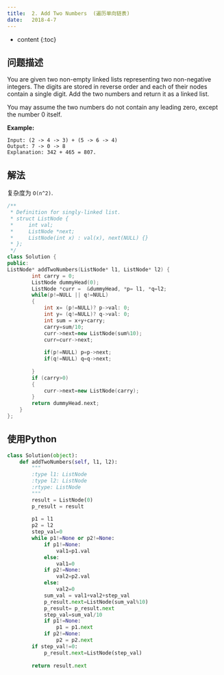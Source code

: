 ```yaml
---
title:  2. Add Two Numbers  (遍历单向链表)
date:   2018-4-7
---
```



* content
{:toc}


##  问题描述
You are given two non-empty linked lists representing two non-negative integers. The digits are stored in reverse order and each of their nodes contain a single digit. Add the two numbers and return it as a linked list.

You may assume the two numbers do not contain any leading zero, except the number 0 itself.

__Example:__
```
Input: (2 -> 4 -> 3) + (5 -> 6 -> 4)
Output: 7 -> 0 -> 8
Explanation: 342 + 465 = 807.
```
## 解法
复杂度为 `O(n^2)`.

```cpp
/**
 * Definition for singly-linked list.
 * struct ListNode {
 *     int val;
 *     ListNode *next;
 *     ListNode(int x) : val(x), next(NULL) {}
 * };
 */
class Solution {
public:
ListNode* addTwoNumbers(ListNode* l1, ListNode* l2) {
        int carry = 0;
        ListNode dummyHead(0);
        ListNode *curr =  &dummyHead, *p= l1, *q=l2; 
        while(p!=NULL || q!=NULL)
        {
            int x= (p!=NULL)? p->val: 0;
            int y= (q!=NULL)? q->val: 0;
            int sum = x+y+carry;
            carry=sum/10;
            curr->next=new ListNode(sum%10);
            curr=curr->next;
            
            if(p!=NULL) p=p->next;            
            if(q!=NULL) q=q->next;   
          
        }
        if (carry>0)
        {
            curr->next=new ListNode(carry);
        }
        return dummyHead.next;
    }
};
```

## 使用Python
```py
class Solution(object):
    def addTwoNumbers(self, l1, l2):
        """
        :type l1: ListNode
        :type l2: ListNode
        :rtype: ListNode
        """
        result = ListNode(0)
        p_result = result
        
        p1 = l1 
        p2 = l2
        step_val=0
        while p1!=None or p2!=None:             
            if p1!=None:
                val1=p1.val
            else:
                val1=0
            if p2!=None:
                val2=p2.val
            else:
                val2=0
            sum_val = val1+val2+step_val            
            p_result.next=ListNode(sum_val%10) 
            p_result= p_result.next
            step_val=sum_val/10 
            if p1!=None:
                p1 = p1.next
            if p2!=None:
                p2 = p2.next
        if step_val!=0:
            p_result.next=ListNode(step_val)
        
        return result.next
```        